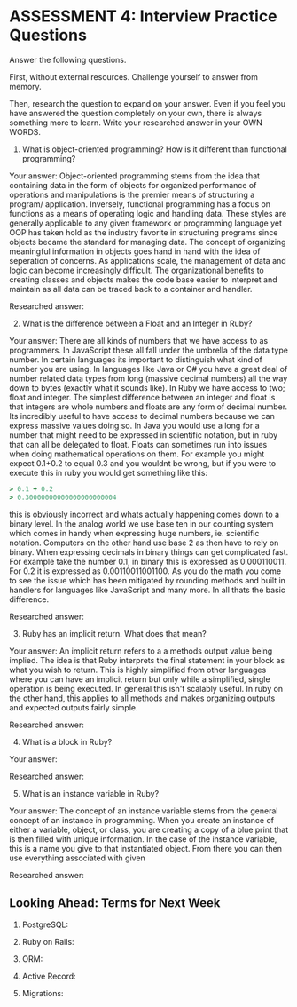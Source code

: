 # ASSESSMENT 4: Interview Practice Questions

Answer the following questions.

First, without external resources. Challenge yourself to answer from memory.

Then, research the question to expand on your answer. Even if you feel you have answered the question completely on your own, there is always something more to learn. Write your researched answer in your OWN WORDS.

1. What is object-oriented programming? How is it different than functional programming?

Your answer: Object-oriented programming stems from the idea that containing data in the form of objects for organized performance of operations and manipulations is the premier means of structuring a program/ application. Inversely, functional programming has a focus on functions as a means of operating logic and handling data. These styles are generally applicable to any given framework or programming language yet OOP has taken hold as the industry favorite in structuring programs since objects became the standard for managing data. The concept of organizing meaningful information in objects goes hand in hand with the idea of seperation of concerns. As applications scale, the management of data and logic can become increasingly difficult. The organizational benefits to creating classes and objects makes the code base easier to interpret and maintain as all data can be traced back to a container and handler. 

Researched answer:

2. What is the difference between a Float and an Integer in Ruby?

Your answer: There are all kinds of numbers that we have access to as programmers. In JavaScript these all fall under the umbrella of the data type number. In certain languages its important to distinguish what kind of number you are using. In languages like Java or C# you have a great deal of number related data types from long (massive decimal numbers) all the way down to bytes (exactly what it sounds like). In Ruby we have access to two; float and integer. The simplest difference between an integer and float is that integers are whole numbers and floats are any form of decimal number. Its incredibly useful to have access to decimal numbers because we can express massive values doing so. In Java you would use a long for a number that might need to be expressed in scientific notation, but in ruby that can all be delegated to float. Floats can sometimes run into issues when doing mathematical operations on them. For example you might expect 0.1+0.2 to equal 0.3 and you wouldnt be wrong, but if you were to execute this in ruby you would get something like this:
```ruby
> 0.1 + 0.2
> 0.30000000000000000000004
```
this is obviously incorrect and whats actually happening comes down to a binary level. In the analog world we use base ten in our counting system which comes in handy when expressing huge numbers, ie. scientific notation. Computers on the other hand use base 2 as then have to rely on binary. When expressing decimals in binary things can get complicated fast. For example take the number 0.1, in binary this is expressed as 0.000110011. For 0.2 it is expressed as 0.00110011001100. As you do the math you come to see the issue which has been mitigated by rounding methods and built in handlers for languages like JavaScript and many more. In all thats the basic difference.

Researched answer:

3. Ruby has an implicit return. What does that mean?

Your answer: An implicit return refers to a a methods output value being implied. The idea is that Ruby interprets the final statement in your block as what you wish to return. This is highly simplified from other languages where you can have an implicit return but only while a simplified, single operation is being executed. In general this isn't scalably useful. In ruby on the other hand, this applies to all methods and makes organizing outputs and expected outputs fairly simple. 

Researched answer:

4. What is a block in Ruby?

Your answer:

Researched answer:

5. What is an instance variable in Ruby?

Your answer: The concept of an instance variable stems from the general concept of an instance in programming. When you create an instance of either a variable, object, or class, you are creating a copy of a blue print that is then filled with unique information. In the case of the instance variable, this is a name you give to that instantiated object. From there you can then use everything associated with given 

Researched answer:

## Looking Ahead: Terms for Next Week

1. PostgreSQL:

2. Ruby on Rails:

3. ORM:

4. Active Record:

5. Migrations:
